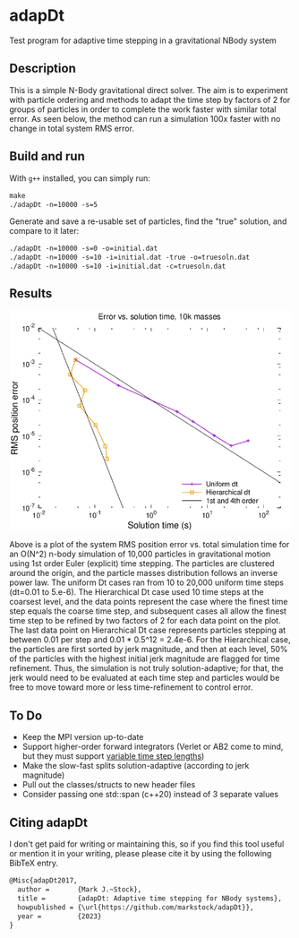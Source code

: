 # adapDt
Test program for adaptive time stepping in a gravitational NBody system

## Description
This is a simple N-Body gravitational direct solver. The aim is to experiment with particle ordering
and methods to adapt the time step by factors of 2 for groups of particles in order to complete
the work faster with similar total error. As seen below, the method can run a simulation 100x faster
with no change in total system RMS error.

## Build and run
With `g++` installed, you can simply run:

	make
	./adapDt -n=10000 -s=5

Generate and save a re-usable set of particles, find the "true" solution, and compare to it later:

	./adapDt -n=10000 -s=0 -o=initial.dat
	./adapDt -n=10000 -s=10 -i=initial.dat -true -o=truesoln.dat
	./adapDt -n=10000 -s=10 -i=initial.dat -c=truesoln.dat

## Results

![Error vs. elapsed time, nbody with 10k masses](errvstime.png)

Above is a plot of the system RMS position error vs. total simulation time for an O(N^2) n-body
simulation of 10,000 particles in gravitational motion using 1st order Euler (explicit) time stepping.
The particles are clustered around the origin, and the particle masses distribution follows an
inverse power law.
The uniform Dt cases ran from 10 to 20,000 uniform time steps (dt=0.01 to 5.e-6).
The Hierarchical Dt case used 10 time steps at the coarsest level, and the data points represent
the case where the finest time step equals the coarse time step, and subsequent cases all allow
the finest time step to be refined by two factors of 2 for each data point on the plot.
The last data point on Hierarchical Dt case represents particles stepping at between 0.01 per
step and 0.01 * 0.5^12 = 2.4e-6.
For the Hierarchical case, the particles are first sorted by jerk magnitude, and then at each level,
50% of the particles with the highest initial jerk magnitude are flagged for time refinement.
Thus, the simulation is not truly solution-adaptive; for that, the jerk would need to be evaluated
at each time step and particles would be free to move toward more or less time-refinement to 
control error.

## To Do

* Keep the MPI version up-to-date
* Support higher-order forward integrators (Verlet or AB2 come to mind, but they must support [variable time step lengths](https://github.com/markstock/variableDt))
* Make the slow-fast splits solution-adaptive (according to jerk magnitude)
* Pull out the classes/structs to new header files
* Consider passing one std::span (c++20) instead of 3 separate values

## Citing adapDt

I don't get paid for writing or maintaining this, so if you find this tool useful or mention it in your writing, please please cite it by using the following BibTeX entry.

```
@Misc{adapDt2017,
  author =       {Mark J.~Stock},
  title =        {adapDt: Adaptive time stepping for NBody systems},
  howpublished = {\url{https://github.com/markstock/adapDt}},
  year =         {2023}
}
```

